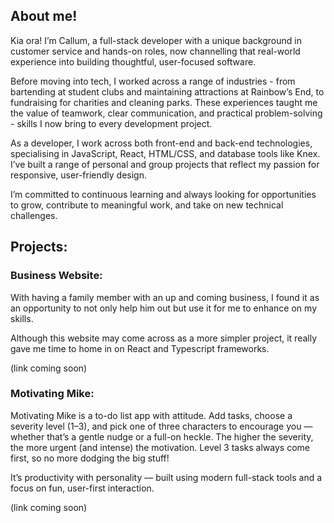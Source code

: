 ## About me!

Kia ora! I’m Callum, a full-stack developer with a unique background in customer service and hands-on roles, now channelling that real-world experience into building thoughtful, user-focused software.

Before moving into tech, I worked across a range of industries - from bartending at student clubs and maintaining attractions at Rainbow’s End, to fundraising for charities and cleaning parks. These experiences taught me the value of teamwork, clear communication, and practical problem-solving - skills I now bring to every development project.

As a developer, I work across both front-end and back-end technologies, specialising in JavaScript, React, HTML/CSS, and database tools like Knex. I’ve built a range of personal and group projects that reflect my passion for responsive, user-friendly design.

I’m committed to continuous learning and always looking for opportunities to grow, contribute to meaningful work, and take on new technical challenges.


## Projects:

### Business Website:

With having a family member with an up and coming business, I found it as an opportunity to not only help him out but use it for me to enhance on my skills. 

Although this website may come across as a more simpler project, it really gave me time to home in on React and Typescript frameworks. 

(link coming soon) 


### Motivating Mike:

Motivating Mike is a to-do list app with attitude. Add tasks, choose a severity level (1–3), and pick one of three characters to encourage you — whether that’s a gentle nudge or a full-on heckle. The higher the severity, the more urgent (and intense) the motivation. Level 3 tasks always come first, so no more dodging the big stuff!

It’s productivity with personality — built using modern full-stack tools and a focus on fun, user-first interaction.

(link coming soon)

<!--
**callum-bromley/callum-bromley** is a ✨ _special_ ✨ repository because its `README.md` (this file) appears on your GitHub profile.

Here are some ideas to get you started:

- 🔭 I’m currently working on ...
- 🌱 I’m currently learning ...
- 👯 I’m looking to collaborate on ...
- 🤔 I’m looking for help with ...
- 💬 Ask me about ...
- 📫 How to reach me: ...
- 😄 Pronouns: ...
- ⚡ Fun fact: ...
-->
